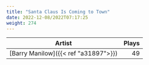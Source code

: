 ```yaml
---
title: "Santa Claus Is Coming to Town"
date: 2022-12-08/2022T07:17:25
weight: 274
---
```




 Artist | Plays 
----- | -----:
[Barry Manilow]({{< ref "a31897">}}) | 49
